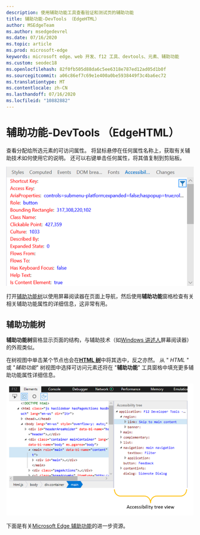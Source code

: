 ```yaml
---
description: 使用辅助功能工具查看验证和测试页的辅助功能
title: 辅助功能-DevTools （EdgeHTML）
author: MSEdgeTeam
ms.author: msedgedevrel
ms.date: 07/16/2020
ms.topic: article
ms.prod: microsoft-edge
keywords: microsoft edge、web 开发、f12 工具、devtools、元素、辅助功能
ms.custom: seodec18
ms.openlocfilehash: 82f0fb505d88da6c5ee6318e787ed12ad05d1b0f
ms.sourcegitcommit: a06c86ef7c69e1e400a0be5938449f3c4ba6ec72
ms.translationtype: MT
ms.contentlocale: zh-CN
ms.lasthandoff: 07/16/2020
ms.locfileid: "10882882"
---
```

# 辅助功能-DevTools （EdgeHTML）  

查看分配给所选元素的可访问属性。 将鼠标悬停在任何属性名称上，获取有关辅助技术如何使用它的说明。 还可以右键单击任何属性，将其值复制到剪贴板。

![辅助功能窗格](../media/elements_accessibility.png)

打开[辅助功能树](#accessibility-tree)以使用屏幕阅读器在页面上导航，然后使用**辅助功能**窗格检查有关相关辅助功能属性的详细信息，这非常有用。

## 辅助功能树  

**辅助功能树**窗格显示页面的结构，与辅助技术（如[Windows 讲述人](https://support.microsoft.com/help/22798/windows-10-narrator-get-started)屏幕阅读器）的外观类似。

在树视图中单击某个节点也会在[**HTML 树**](../elements.md#html-tree-view)中将其选中，反之亦然。 从 " *HTML* " 或 "*辅助功能*" 树视图中选择可访问元素还将在 "**辅助功能**" 工具窗格中填充更多辅助功能属性详细信息。 

![辅助功能树视图](../media/elements_accessibility_tree.png)

下面是有关[Microsoft Edge 辅助功能](../../accessibility.md)的进一步资源。
